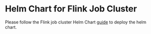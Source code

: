 # Helm Chart for Flink Job Cluster

Please follow the Flink job cluster Helm Chart [guide](/docs/flink_job_cluster_guide) to deploy the helm chart.
